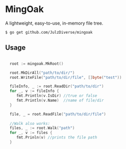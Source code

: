 # MingOak

A lightweight, easy-to-use, in-memory file tree.

```
$ go get github.com/JulzDiverse/mingoak
```

## Usage

```go

  root := mingoak.MkRoot()

  root.MkDirAll("path/to/dir/")
  root.WriteFile("path/to/dir/file", []byte("test"))

  fileInfo, _ := root.ReadDir("path/to/dir")
  for _, v := fileInfo {
     fmt.Println(v.IsDir) //true or false
     fmt.Println(v.Name)  //name of file/dir
  }

  file, _ = root.ReadFile("path/to/dir/file")
  
  //Walk also works:
  files, _ := root.Walk("path")
  for _, v := files {
     fmt.Prinln(v) //prints the file path
  }
```


